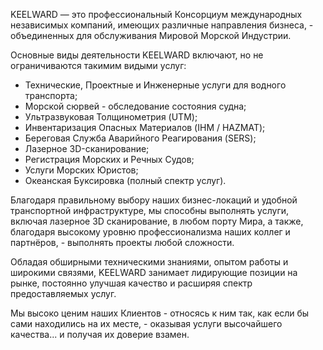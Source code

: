 KEELWARD — это профессиональный Консорциум международных независимых компаний, имеющих различные направления бизнеса, - объединенных для обслуживания Мировой Морской Индустрии.

Основные виды деятельности KEELWARD включают, но не ограничиваются такимим видыми услуг:

-  Технические, Проектные и Инженерные услуги для водного транспорта;
-  Морской сюрвей - обследование состояния судна;
-  Ультразвуковая Толщинометрия (UTM);
-  Инвентаризация Опасных Материалов (IHM / HAZMAT);
-  Береговая Служба Аварийного Реагирования (SERS);
-  Лазерное 3D-сканирование;
-  Регистрация Морских и Речных Судов;
-  Услуги Морских Юристов;
-  Океанская Буксировка (полный спектр услуг).

Благодаря правильному выбору наших бизнес-локаций и удобной транспортной инфраструктуре, мы способны выполнять услуги, включая лазерное 3D сканирование, в любом порту Мира, а также, благодаря высокому уровню профессионализма наших коллег и партнёров, - выполнять проекты любой сложности.

Обладая обширными техническими знаниями, опытом работы и широкими связями, KEELWARD занимает лидирующие позиции на рынке, постоянно улучшая качество и расширяя спектр предоставляемых услуг.

Мы высоко ценим наших Клиентов - относясь к ним так, как если бы сами находились на их месте, - оказывая услуги высочайшего качества... и получая их доверие взамен.

